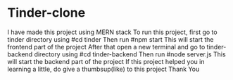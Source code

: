 # Tinder-clone
I have made this project using MERN stack
To run this project, first go to tinder directory using #cd tinder
Then run #npm start
This will start the frontend part of the project
After that open a new terminal and go to tinder-backend directory using #cd tinder-backend
Then run #node server.js
This will start the backend part of the project
If this project helped you in learning a little, do give a thumbsup(like) to this project
Thank You
